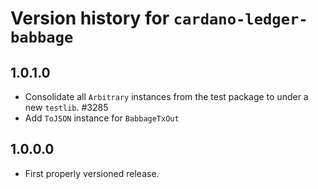 # Version history for `cardano-ledger-babbage`

## 1.0.1.0

* Consolidate all `Arbitrary` instances from the test package to under a new `testlib`. #3285
* Add `ToJSON` instance for `BabbageTxOut`

## 1.0.0.0

* First properly versioned release.

